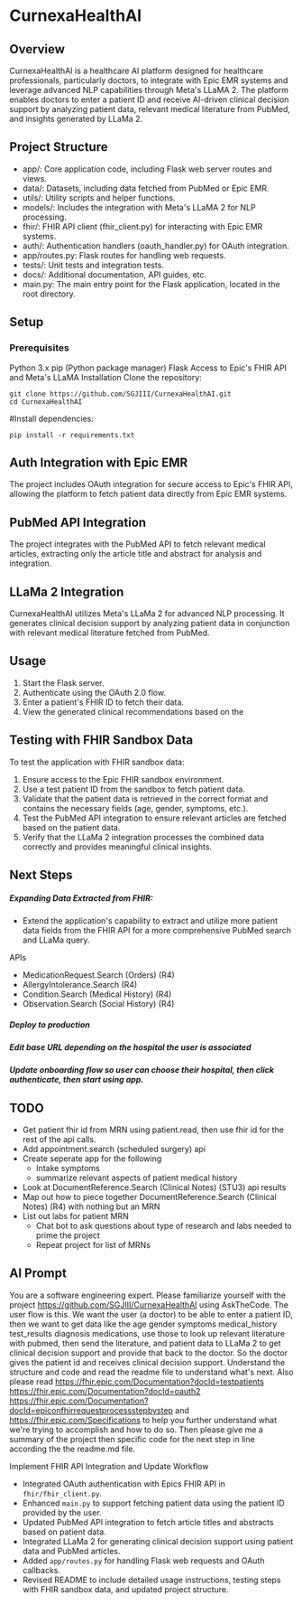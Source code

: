 # CurnexaHealthAI

## Overview

CurnexaHealthAI is a healthcare AI platform designed for healthcare professionals, particularly doctors, to integrate with Epic EMR systems and leverage advanced NLP capabilities through Meta's LLaMA 2. The platform enables doctors to enter a patient ID and receive AI-driven clinical decision support by analyzing patient data, relevant medical literature from PubMed, and insights generated by LLaMa 2.

## Project Structure

- app/: Core application code, including Flask web server routes and views.
- data/: Datasets, including data fetched from PubMed or Epic EMR.
- utils/: Utility scripts and helper functions.
- models/: Includes the integration with Meta's LLaMA 2 for NLP processing.
- fhir/: FHIR API client (fhir_client.py) for interacting with Epic EMR systems.
- auth/: Authentication handlers (oauth_handler.py) for OAuth integration.
- app/routes.py: Flask routes for handling web requests.
- tests/: Unit tests and integration tests.
- docs/: Additional documentation, API guides, etc.
- main.py: The main entry point for the Flask application, located in the root directory.

## Setup

### Prerequisites

Python 3.x
pip (Python package manager)
Flask
Access to Epic's FHIR API and Meta's LLaMA
Installation
Clone the repository:

```
git clone https://github.com/SGJIII/CurnexaHealthAI.git
cd CurnexaHealthAI
```

#Install dependencies:

```
pip install -r requirements.txt
```

## Auth Integration with Epic EMR

The project includes OAuth integration for secure access to Epic's FHIR API, allowing the platform to fetch patient data directly from Epic EMR systems.

## PubMed API Integration

The project integrates with the PubMed API to fetch relevant medical articles, extracting only the article title and abstract for analysis and integration.

## LLaMa 2 Integration

CurnexaHealthAI utilizes Meta's LLaMa 2 for advanced NLP processing. It generates clinical decision support by analyzing patient data in conjunction with relevant medical literature fetched from PubMed.

## Usage

1. Start the Flask server.
2. Authenticate using the OAuth 2.0 flow.
3. Enter a patient's FHIR ID to fetch their data.
4. View the generated clinical recommendations based on the

## Testing with FHIR Sandbox Data

To test the application with FHIR sandbox data:

1. Ensure access to the Epic FHIR sandbox environment.
2. Use a test patient ID from the sandbox to fetch patient data.
3. Validate that the patient data is retrieved in the correct format and contains the necessary fields (age, gender, symptoms, etc.).
4. Test the PubMed API integration to ensure relevant articles are fetched based on the patient data.
5. Verify that the LLaMa 2 integration processes the combined data correctly and provides meaningful clinical insights.

## Next Steps

##### Expanding Data Extracted from FHIR:

- Extend the application's capability to extract and utilize more patient data fields from the FHIR API for a more comprehensive PubMed search and LLaMa query.

APIs

- MedicationRequest.Search (Orders) (R4)
- AllergyIntolerance.Search (R4)
- Condition.Search (Medical History) (R4)
- Observation.Search (Social History) (R4)

##### Deploy to production

##### Edit base URL depending on the hospital the user is associated

##### Update onboarding flow so user can choose their hospital, then click authenticate, then start using app.

## TODO

- Get patient fhir id from MRN using patient.read, then use fhir id for the rest of the api calls.
- Add appointment.search (scheduled surgery) api
- Create seperate app for the following
  - Intake symptoms
  - summarize relevant aspects of patient medical history
- Look at DocumentReference.Search (Clinical Notes) (STU3) api results
- Map out how to piece together DocumentReference.Search (Clinical Notes) (R4) with nothing but an MRN
- List out labs for patient MRN
  - Chat bot to ask questions about type of research and labs needed to prime the project
  - Repeat project for list of MRNs

## AI Prompt

You are a software engineering expert. Please familiarize yourself with the project https://github.com/SGJIII/CurnexaHealthAI using AskTheCode. The user flow is this. We want the user (a doctor) to be able to enter a patient ID, then we want to get data like the age gender symptoms medical_history test_results diagnosis medications, use those to look up relevant literature with pubmed, then send the literature, and patient data to LLaMa 2 to get clinical decision support and provide that back to the doctor. So the doctor gives the patient id and receives clinical decision support. Understand the structure and code and read the readme file to understand what's next. Also please read https://fhir.epic.com/Documentation?docId=testpatients https://fhir.epic.com/Documentation?docId=oauth2 https://fhir.epic.com/Documentation?docId=epiconfhirrequestprocessstepbystep and https://fhir.epic.com/Specifications to help you further understand what we're trying to accomplish and how to do so. Then please give me a summary of the project then specific code for the next step in line according the the readme.md file.

Implement FHIR API Integration and Update Workflow

- Integrated OAuth authentication with Epics FHIR API in `fhir/fhir_client.py`.
- Enhanced `main.py` to support fetching patient data using the patient ID provided by the user.
- Updated PubMed API integration to fetch article titles and abstracts based on patient data.
- Integrated LLaMa 2 for generating clinical decision support using patient data and PubMed articles.
- Added `app/routes.py` for handling Flask web requests and OAuth callbacks.
- Revised README to include detailed usage instructions, testing steps with FHIR sandbox data, and updated project structure.

